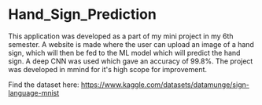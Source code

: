# Hand_Sign_Prediction

This application was developed as a part of my mini project in my 6th semester.
A website is made where the user can upload an image of a hand sign, which will then be fed to the ML model which will predict the hand sign.
A deep CNN was used which gave an accuracy of 99.8%. The project was developed in mmind for it's high scope for improvement.

Find the dataset here: https://www.kaggle.com/datasets/datamunge/sign-language-mnist
